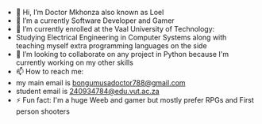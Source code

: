 - 👋 Hi, I’m Doctor Mkhonza also known as Loel
- 👀 I’m a currently Software Developer and Gamer
- 🌱 I’m currently enrolled at the Vaal University of Technology:
- Studying Electrical Engineering in Computer Systems along with teaching myself extra programming languages on the side
- 💞️ I’m looking to collaborate on any project in Python because I'm currently working on my other skills
- 📫 How to reach me:
- my main email is bongumusadoctor788@gmail.com
- student email is 240934784@edu.vut.ac.za
- ⚡ Fun fact: I'm a huge Weeb and gamer but mostly prefer RPGs and First person shooters

